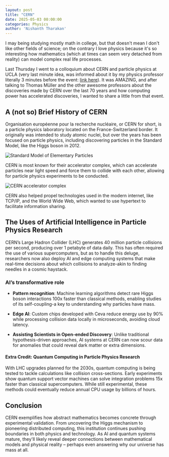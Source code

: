 ```yaml
---
layout: post
title: "CERN"
date: 2025-05-03 00:00:00
categories: Physics
author: 'Nishanth Tharakan'
---
```


<script type="text/x-mathjax-config">
MathJax.Hub.Config({
tex2jax: {
inlineMath: [ ['$','$'], ["\$$","\$$"] ],
processEscapes: true
}
});
</script>

<script type="text/javascript" charset="utf-8"
src="https://cdn.mathjax.org/mathjax/latest/MathJax.js?config=TeX-AMS-MML_HTMLorMML,
https://vincenttam.github.io/javascripts/MathJaxLocal.js"></script>


I may being studying mostly math in college, but that doesn't mean I don't like other fields of science; on the contrary I love physics because it's so interesting how mathematics (which at times can seem very detached from reality) can model complex real life processes.

Last Thursday I went to a colloquium about CERN and particle physics at UCLA (very last minute idea, was informed about it by my physics professor literally 3 minutes before the event: [link here](https://www.pa.ucla.edu/events/Thomas-Muller.pdf)). It was AMAZING, and after talking to Thomas Müller and the other awesome professors about the discoveries made by CERN over the last 70 years and how computing power has accelerated discoveries, I wanted to share a little from that event.

## A (not so) Brief History of CERN

Organisation européenne pour la recherche nucléaire, or CERN for short, is a particle physics laboratory located on the France-Switzerland border. It originally was intended to study atomic nuclei, but over the years has been focused on particle physics, including discovering particles in the Standard Model, like the Higgs boson in 2012.

<img src="https://upload.wikimedia.org/wikipedia/commons/0/00/Standard_Model_of_Elementary_Particles.svg" alt="Standard Model of Elementary Particles"/>

CERN is most known for their accelerator complex, which can accelerate particles near light speed and force them to collide with each other, allowing for particle physics experiments to be conducted.

<img src="https://upload.wikimedia.org/wikipedia/commons/1/10/CERN_accelerator_complex_2022.png" alt="CERN accelerator complex"/>

CERN also helped propel technologies used in the modern internet, like TCP/IP, and the World Wide Web, which wanted to use hypertext to facilitate information sharing.

## The Uses of Artificial Intelligence in Particle Physics Research

CERN’s Large Hadron Collider (LHC) generates 40 million particle collisions per second, producing over 1 petabyte of data daily. This has often required the use of various supercomputers, but as to handle this deluge, researchers now also deploy AI and edge computing systems that make real-time decisions about which collisions to analyze-akin to finding needles in a cosmic haystack.

### AI’s transformative role

- **Pattern recognition**: Machine learning algorithms detect rare Higgs boson interactions 100x faster than classical methods, enabling studies of its self-coupling-a key to understanding why particles have mass.

- **Edge AI**: Custom chips developed with Ceva reduce energy use by 90% while processing collision data locally in microseconds, avoiding cloud latency.

- **Assisting Scientists in Open-ended Discovery**: Unlike traditional hypothesis-driven approaches, AI systems at CERN can now scour data for anomalies that could reveal dark matter or extra dimensions.


#### Extra Credit: Quantum Computing in Particle Physics Research

With LHC upgrades planned for the 2030s, quantum computing is being tested to tackle calculations like collision cross-sections. Early experiments show quantum support vector machines can solve integration problems 15x faster than classical supercomputers. While still experimental, these methods could eventually reduce annual CPU usage by billions of hours. 

## Conclusion

CERN exemplifies how abstract mathematics becomes concrete through experimental validation. From uncovering the Higgs mechanism to pioneering distributed computing, this institution continues pushing boundaries in both physics and technology. As AI and quantum systems mature, they'll likely reveal deeper connections between mathematical models and physical reality – perhaps even answering why our universe has mass at all.
